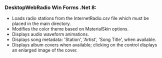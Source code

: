 ### **DesktopWebRadio Win Forms .Net 8:**
* Loads radio stations from the InternetRadio.csv file which must be placed in the main directory.
* Modifies the color theme based on MaterialSkin options.
* Displays audio waveform animations.
* Displays song metadata: 'Station', 'Artist', 'Song Title', when available.
* Displays album covers when available; clicking on the control displays an enlarged image of the cover.
